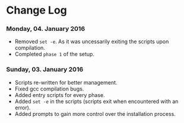 # Change Log

### Monday, 04. January 2016
- Removed `set -e`. As it was uncessarily exiting the scripts upon compilation.
- Completed `phase 1` of the setup.

### Sunday, 03. January 2016

- Scripts re-written for better management.
- Fixed gcc compilation bugs.
- Added entry scripts for every phase.
- Added `set -e` in the scripts (scripts exit when encountered with an error).
- Added prompts to gain more control over the installation process.